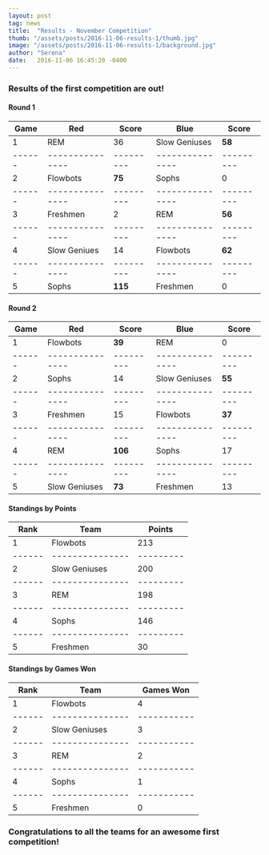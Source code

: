 ```yaml
---
layout: post
tag: news
title:  "Results - November Competition"
thumb: "/assets/posts/2016-11-06-results-1/thumb.jpg"
image: "/assets/posts/2016-11-06-results-1/background.jpg"
author: "Serena"
date:   2016-11-06 16:45:20 -0400
---
```


### Results of the first competition are out! 

#### Round 1

| Game | Red           | Score   | Blue          | Score   |
|------|---------------|---------|---------------|---------|
| 1    | REM           | 36      | Slow Geniuses | **58**      |
|------|---------------|---------|---------------|---------|
| 2    | Flowbots      | **75**      | Sophs         | 0       |
|------|---------------|---------|---------------|---------|
| 3    | Freshmen      | 2       | REM           | **56**      |
|------|---------------|---------|---------------|---------|
| 4    | Slow Geniues  | 14      | Flowbots      | **62**      |
|------|---------------|---------|---------------|---------|
| 5    | Sophs         | **115**     | Freshmen      | 0       |

#### Round 2

| Game | Red           | Score   | Blue          | Score   |
|------|---------------|---------|---------------|---------|
| 1    | Flowbots      | **39**      | REM           | 0       |
|------|---------------|---------|---------------|---------|
| 2    | Sophs         | 14      | Slow Geniuses | **55**      |
|------|---------------|---------|---------------|---------|
| 3    | Freshmen      | 15      | Flowbots      | **37**      |
|------|---------------|---------|---------------|---------|
| 4    | REM           | **106**     | Sophs         | 17      |
|------|---------------|---------|---------------|---------|
| 5    | Slow Geniuses | **73**      | Freshmen      | 13      |

#### Standings by Points

| Rank | Team          | Points  |
|------|---------------|---------|
| 1    | Flowbots      | 213     |
|------|---------------|---------|
| 2    | Slow Geniuses | 200     |
|------|---------------|---------|
| 3    | REM           | 198     |
|------|---------------|---------|
| 4    | Sophs         | 146     |
|------|---------------|---------|
| 5    | Freshmen      | 30      |

#### Standings by Games Won

| Rank | Team          | Games Won |
|------|---------------|-----------|
| 1    | Flowbots      | 4         |
|------|---------------|-----------|
| 2    | Slow Geniuses | 3         |
|------|---------------|-----------|
| 3    | REM           | 2         |
|------|---------------|-----------|
| 4    | Sophs         | 1         |
|------|---------------|-----------|
| 5    | Freshmen      | 0         |

### Congratulations to all the teams for an awesome first competition! 
